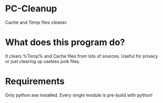 # PC-Cleanup
Cache and Temp files cleaner.

# What does this program do?
It clears %Temp% and Cache files from lots of sources.
Useful for privacy or just clearing up useless junk files.

# Requirements
Only python.exe installed. Every single module is pre-build with python!
